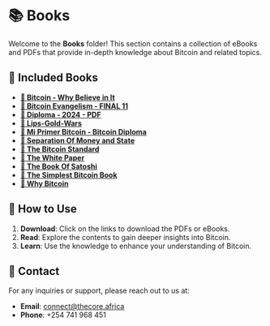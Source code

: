 # 📚 Books

Welcome to the **Books** folder! This section contains a collection of eBooks and PDFs that provide in-depth knowledge about Bitcoin and related topics.

## 📖 Included Books

- **[🔗 Bitcoin - Why Believe in It](https://github.com/thecore21m-btc/The-Core-Bitcoin-Education-Resources/blob/main/Books/Bitcoin%20-%20Why%20believe%20in%20it.pdf?raw=true "Download Bitcoin - Why Believe in It")**
- **[🔗 Bitcoin Evangelism - FINAL 11](https://github.com/thecore21m-btc/The-Core-Bitcoin-Education-Resources/blob/main/Books/Bitcoin%20Evangelism%20-%20FINAL%2011.pdf?raw=true "Download Bitcoin Evangelism - FINAL 11")**
- **[🔗 Diploma - 2024 - PDF](https://github.com/thecore21m-btc/The-Core-Bitcoin-Education-Resources/blob/main/Books/Diploma%20-%202024%20-%20PDF.pdf?raw=true "Download Diploma - 2024 - PDF")**
- **[🔗 Lips-Gold-Wars](https://github.com/thecore21m-btc/The-Core-Bitcoin-Education-Resources/blob/main/Books/Lips-Gold-Wars.pdf?raw=true "Download Lips-Gold-Wars")**
- **[🔗 Mi Primer Bitcoin - Bitcoin Diploma](https://github.com/thecore21m-btc/The-Core-Bitcoin-Education-Resources/blob/main/Books/Mi%20Primer%20Bitcoin%20-%20Bitcoin%20Diploma.pdf?raw=true "Download Mi Primer Bitcoin - Bitcoin Diploma")**
- **[🔗 Separation Of Money and State](https://github.com/thecore21m-btc/The-Core-Bitcoin-Education-Resources/blob/main/Books/Separation%20Of%20Money%20and%20State.pdf?raw=true "Download Separation Of Money and State")**
- **[🔗 The Bitcoin Standard](https://github.com/thecore21m-btc/The-Core-Bitcoin-Education-Resources/blob/main/Books/The%20Bitcoin%20Standard.pdf?raw=true "Download The Bitcoin Standard")**
- **[🔗 The White Paper](https://github.com/thecore21m-btc/The-Core-Bitcoin-Education-Resources/blob/main/Books/The%20White%20Paper.pdf?raw=true "Download The White Paper")**
- **[🔗 The Book Of Satoshi](https://github.com/thecore21m-btc/The-Core-Bitcoin-Education-Resources/blob/main/Books/The%20Book%20Of%20Satoshi.pdf?raw=true "Download The Book Of Satoshi")**
- **[🔗 The Simplest Bitcoin Book](https://github.com/thecore21m-btc/The-Core-Bitcoin-Education-Resources/blob/main/Books/The%20Simplest%20Bitcoin%20Book.pdf?raw=true "Download The Simplest Bitcoin Book")**
- **[🔗 Why Bitcoin](https://github.com/thecore21m-btc/The-Core-Bitcoin-Education-Resources/blob/main/Books/Why%20Bitcoin.pdf?raw=true "Download Why Bitcoin")**

## 📘 How to Use

1. **Download**: Click on the links to download the PDFs or eBooks.
2. **Read**: Explore the contents to gain deeper insights into Bitcoin.
3. **Learn**: Use the knowledge to enhance your understanding of Bitcoin.

## 📧 Contact

For any inquiries or support, please reach out to us at:
- **Email**: [connect@thecore.africa](mailto:connect@thecore.africa)
- **Phone**: +254 741 968 451
